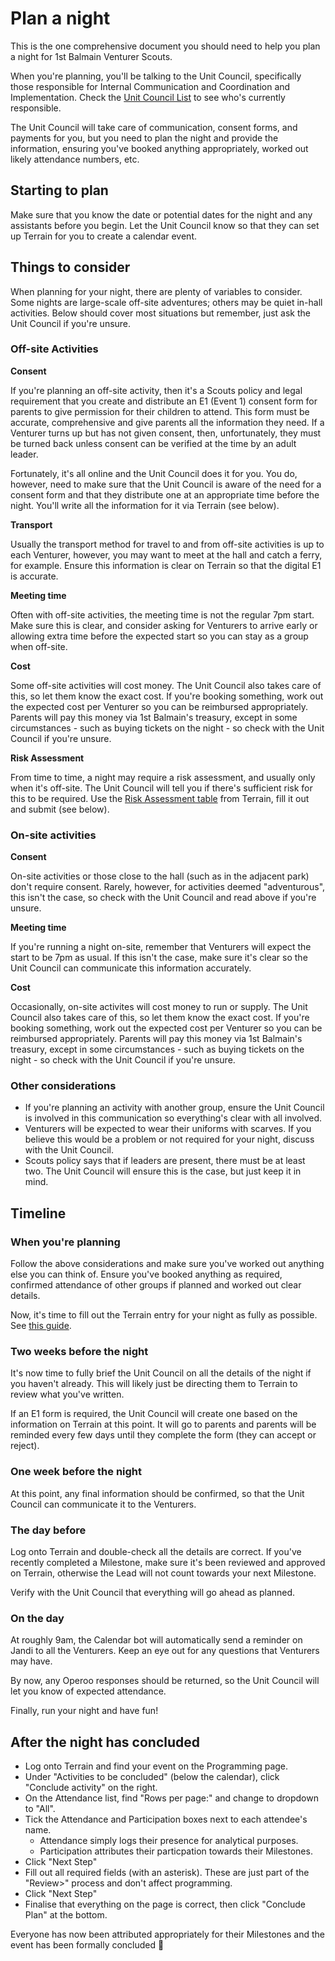 # Plan a night

This is the one comprehensive document you should need to help you plan a night for 1st Balmain Venturer Scouts.

When you're planning, you'll be talking to the Unit Council, specifically those responsible for Internal Communication and Coordination and Implementation. Check the [Unit Council List](../Unit%20Council.md) to see who's currently responsible. 

The Unit Council will take care of communication, consent forms, and payments for you, but you need to plan the night and provide the information, ensuring you've booked anything appropriately, worked out likely attendance numbers, etc.

## Starting to plan

Make sure that you know the date or potential dates for the night and any assistants before you begin. Let the Unit Council know so that they can set up Terrain for you to create a calendar event.

## Things to consider

When planning for your night, there are plenty of variables to consider. Some nights are large-scale off-site adventures; others may be quiet in-hall activities. Below should cover most situations but remember, just ask the Unit Council if you're unsure.

### Off-site Activities

**Consent**

If you're planning an off-site activity, then it's a Scouts policy and legal requirement that you create and distribute an E1 (Event 1) consent form for parents to give permission for their children to attend. This form must be accurate, comprehensive and give parents all the information they need. If a Venturer turns up but has not given consent, then, unfortunately, they must be turned back unless consent can be verified at the time by an adult leader.

Fortunately, it's all online and the Unit Council does it for you. You do, however, need to make sure that the Unit Council is aware of the need for a consent form and that they distribute one at an appropriate time before the night. You'll write all the information for it via Terrain (see below).

**Transport**

Usually the transport method for travel to and from off-site activities is up to each Venturer, however, you may want to meet at the hall and catch a ferry, for example. Ensure this information is clear on Terrain so that the digital E1 is accurate.

**Meeting time**

Often with off-site activities, the meeting time is not the regular 7pm start. Make sure this is clear, and consider asking for Venturers to arrive early or allowing extra time before the expected start so you can stay as a group when off-site.

**Cost**

Some off-site activities will cost money. The Unit Council also takes care of this, so let them know the exact cost. If you're booking something, work out the expected cost per Venturer so you can be reimbursed appropriately. Parents will pay this money via 1st Balmain's treasury, except in some circumstances - such as buying tickets on the night - so check with the Unit Council if you're unsure.

**Risk Assessment**

From time to time, a night may require a risk assessment, and usually only when it's off-site. The Unit Council will tell you if there's sufficient risk for this to be required. Use the [Risk Assessment table](https://docs.google.com/spreadsheets/d/1gknK1qSSEgFvH6_e0UxwhoRjaWYLMX5vc01zq_FyhT4/edit#gid=697180700) from Terrain, fill it out and submit (see below).

### On-site activities

**Consent**

On-site activities or those close to the hall (such as in the adjacent park) don't require consent. Rarely, however, for activities deemed "adventurous", this isn't the case, so check with the Unit Council and read above if you're unsure.

**Meeting time**

If you're running a night on-site, remember that Venturers will expect the start to be 7pm as usual. If this isn't the case, make sure it's clear so the Unit Council can communicate this information accurately.

**Cost**

Occasionally, on-site activites will cost money to run or supply. The Unit Council also takes care of this, so let them know the exact cost. If you're booking something, work out the expected cost per Venturer so you can be reimbursed appropriately. Parents will pay this money via 1st Balmain's treasury, except in some circumstances - such as buying tickets on the night - so check with the Unit Council if you're unsure.

### Other considerations

- If you're planning an activity with another group, ensure the Unit Council is involved in this communication so everything's clear with all involved.
- Venturers will be expected to wear their uniforms with scarves. If you believe this would be a problem or not required for your night, discuss with the Unit Council.
- Scouts policy says that if leaders are present, there must be at least two. The Unit Council will ensure this is the case, but just keep it in mind.

## Timeline

### When you're planning

Follow the above considerations and make sure you've worked out anything else you can think of. Ensure you've booked anything as required, confirmed attendance of other groups if planned and worked out clear details.

Now, it's time to fill out the Terrain entry for your night as fully as possible. See [this guide](Terrain.md).

### Two weeks before the night

It's now time to fully brief the Unit Council on all the details of the night if you haven't already. This will likely just be directing them to Terrain to review what you've written.

If an E1 form is required, the Unit Council will create one based on the information on Terrain at this point. It will go to parents and parents will be reminded every few days until they complete the form (they can accept or reject).

### One week before the night

At this point, any final information should be confirmed, so that the Unit Council can communicate it to the Venturers.

### The day before

Log onto Terrain and double-check all the details are correct. If you've recently completed a Milestone, make sure it's been reviewed and approved on Terrain, otherwise the Lead will not count towards your next Milestone.

Verify with the Unit Council that everything will go ahead as planned.

### On the day

At roughly 9am, the Calendar bot will automatically send a reminder on Jandi to all the Venturers. Keep an eye out for any questions that Venturers may have.

By now, any Operoo responses should be returned, so the Unit Council will let you know of expected attendance. 

Finally, run your night and have fun!

## After the night has concluded

- Log onto Terrain and find your event on the Programming page.
- Under "Activities to be concluded" (below the calendar), click "Conclude activity" on the right.
- On the Attendance list, find "Rows per page:" and change to dropdown to "All".
- Tick the Attendance and Participation boxes next to each attendee's name. 
    - Attendance simply logs their presence for analytical purposes.
    - Participation attributes their particpation towards their Milestones.
- Click "Next Step"
- Fill out all required fields (with an asterisk). These are just part of the "Review>" process and don't affect programming.
- Click "Next Step"
- Finalise that everything on the page is correct, then click "Conclude Plan" at the bottom. 

Everyone has now been attributed appropriately for their Milestones and the event has been formally concluded :tada:
